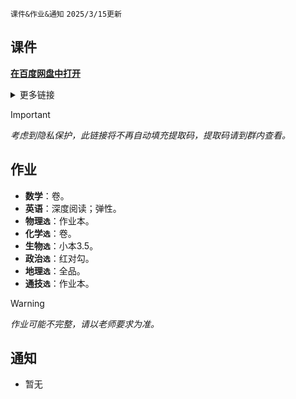 `课件&作业&通知` `2025/3/15更新`

## 课件
**[在百度网盘中打开](https://pan.baidu.com/s/14VBuFbPU6buK3F1ZHeRzpw)**

<details>
<summary>更多链接</summary>
<ul>
<li>
<a href="https://pan.baidu.com/s/1yOREVDUKwNv3gEfI6HTpqQ" rel="nofollow">图片</a>
</li>
</ul>
</details>

> [!IMPORTANT]
> *考虑到隐私保护，此链接将不再自动填充提取码，提取码请到群内查看。*

## 作业
- **数学**：卷。
- **英语**：深度阅读；弹性。
- **物理`选`**：作业本。
- **化学`选`**：卷。
- **生物`选`**：小本3.5。
- **政治`选`**：红对勾。
- **地理`选`**：全品。
- **通技`选`**：作业本。

> [!WARNING]
> *作业可能不完整，请以老师要求为准。*

## 通知
- 暂无
